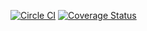 [![Circle CI][1]](https://circleci.com/gh/udacity/github-oauth-servlet)
[![Coverage Status][2]](https://coveralls.io/github/udacity/github-oauth-servlet?branch=master)

[1]: https://circleci.com/gh/udacity/github-oauth-servlet.svg?style=svg
[2]: https://coveralls.io/repos/udacity/github-oauth-servlet/badge.svg?branch=master&service=github
